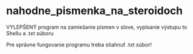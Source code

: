 # nahodne_pismenka_na_steroidoch
VYLEPŠENÝ program na zamiešanie písmen v slove, vypísanie výstupu to Shellu a .txt súboru


Pre správne fungovanie programu treba stiahnuť .txt súbor!
